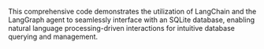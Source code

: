 
This comprehensive code demonstrates the utilization of LangChain and the LangGraph agent to seamlessly interface with an SQLite database, enabling natural language processing-driven interactions for intuitive database querying and management.
